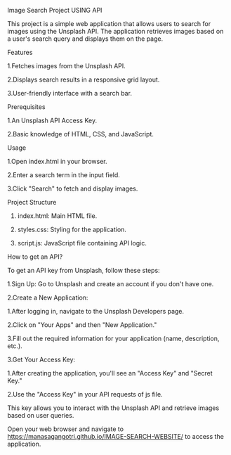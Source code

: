 
Image Search Project USING API

This project is a simple web application that allows users to search for images using the Unsplash API. The application retrieves images based on a user's search query and displays them on the page.

Features

1.Fetches images from the Unsplash API.

2.Displays search results in a responsive grid layout.

3.User-friendly interface with a search bar.


Prerequisites

1.An Unsplash API Access Key.

2.Basic knowledge of HTML, CSS, and JavaScript.

Usage

1.Open index.html in your browser.

2.Enter a search term in the input field.

3.Click "Search" to fetch and display images.

Project Structure

1. index.html: Main HTML file.

2. styles.css: Styling for the application.

3. script.js: JavaScript file containing API logic.


How to get an API?


To get an API key from Unsplash, follow these steps:

  1.Sign Up: Go to Unsplash and create an account if you don't have one.

  2.Create a New Application:
   
   1.After logging in, navigate to the Unsplash Developers page.
   
   2.Click on "Your Apps" and then "New Application."
   
   3.Fill out the required information for your application (name, description, etc.).
 
 3.Get Your Access Key:
  
  1.After creating the application, you'll see an "Access Key" and "Secret Key."
  
  2.Use the "Access Key" in your API requests of js file.


This key allows you to interact with the Unsplash API and retrieve images based on user queries.


Open your web browser and navigate to  https://manasagangotri.github.io/IMAGE-SEARCH-WEBSITE/ to access the application.









